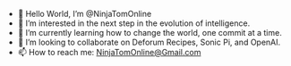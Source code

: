 - 👋 Hello World, I’m @NinjaTomOnline
- 👀 I’m interested in the next step in the evolution of intelligence.
- 🌱 I’m currently learning how to change the world, one commit at a time.
- 💞️ I’m looking to collaborate on Deforum Recipes, Sonic Pi, and OpenAI.
- 📫 How to reach me: NinjaTomOnline@Gmail.com

<!---
NinjaTomOnline/NinjaTomOnline is a ✨ special ✨ repository because its `README.md` (this file) appears on your GitHub profile.
You can click the Preview link to take a look at your changes.
--->
